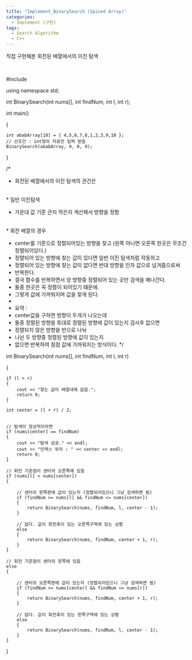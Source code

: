 ```yaml
---
title: "Implement_BinarySearch (Spined Array)"
categories:
  - Implement (구현)
tags:
  - Search Algorithm
  - C++
---
```


직접 구현해본 회전된 배열에서의 이진 탐색

<br>

#include <iostream>

using namespace std;

int BinarySearch(int nums[], int findNum, int l, int r);

int main()

{

	int ababArray[10] = { 4,5,6,7,8,1,2,3,9,10 };
	// 선조건 : int형의 자료만 입력 받음
	BinarySearch(ababArray, 9, 0, 9);
}

/*
*	회전된 배열에서의 이진 탐색의 관건은 

<br>
*	일반 이진탐색

*	가운대 값 기준 큰지 작은지 계산해서 방향을 정함

<br>
*	회전 배열의 경우 

*  center를 기준으로 정렬되어있는 방향을 찾고 (왼쪽 아니면 오른쪽 한곳은 무조건 정렬되어있다.)
*  정렬되어 있는 방향에 찾는 값이 있다면 일반 이진 탐색처럼 작동하고
*  정렬되어 있는 방향에 찾는 값이 없다면 반대 방향을 인자 값으로 넘겨줌으로써
*  반복한다.
*  결국 함수를 반복하면서 양 뱡향중 정렬되어 있는 곳만 검색을 해나간다.
*  둘중 한곳은 꼭 정렬이 되어있기 떄문에.
*  그렇게 값에 가까워지며 값을 찾게 된다.
* 
*  요약 : 
*  center값을 구하면 방향이 두개가 나오는데
*  둘중 정렬된 방향을 토대로 정렬된 방향에 값이 있는지 검사후 없으면 
*  정렬되지 않은 방향을 반으로 나눠
*  나뉜 두 방향중 정렬된 방향에 값이 있는지
*  없으면 반복하여 점점 값에 가까워지는 방식이다.
*/


int BinarySearch(int nums[], int findNum, int l, int r)

{

	if (l > r)
	{
		cout << "찾는 값이 배열내에 없음.";
		return 0;
	}

	int center = (l + r) / 2;


	// 탐색이 정상적이라면
	if (nums[center] == findNum)
	{
		cout << "탐색 성공." << endl;
		cout << "인덱스 위치 : " << center << endl;
		return 0;
	}

	// 회전 기준점이 센터의 오른쪽에 있음
	if (nums[l] < nums[center])
	{

		// 센터의 왼쪽편에 값이 있는지 (정렬되어있으니 그냥 검색하면 됨)
		if (findNum >= nums[l] && findNum <= nums[center])
		{
			return BinarySearch(nums, findNum, l, center - 1);
		}

		// 없다. 값이 회전축이 있는 오른쪽구역에 있는 상황
		else
		{
			return BinarySearch(nums, findNum, center + 1, r);
		}
	}

	// 회전 기준점이 센터의 왼쪽에 있음
	else
	{

		// 센터의 오른쪽편에 값이 있는지 (정렬되어있으니 그냥 검색하면 됨)
		if (findNum >= nums[center] && findNum <= nums[r])
		{
			return BinarySearch(nums, findNum, center + 1, r);
		}
		
		// 없다. 값이 회전축이 있는 왼쪽구역에 있는 상황
		else
		{
			return BinarySearch(nums, findNum, l, center - 1);
		}
	}
}